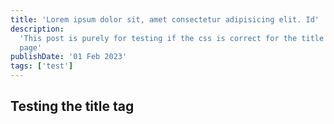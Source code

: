 ```yaml
---
title: 'Lorem ipsum dolor sit, amet consectetur adipisicing elit. Id'
description:
  'This post is purely for testing if the css is correct for the title on the
  page'
publishDate: '01 Feb 2023'
tags: ['test']
---
```


## Testing the title tag
